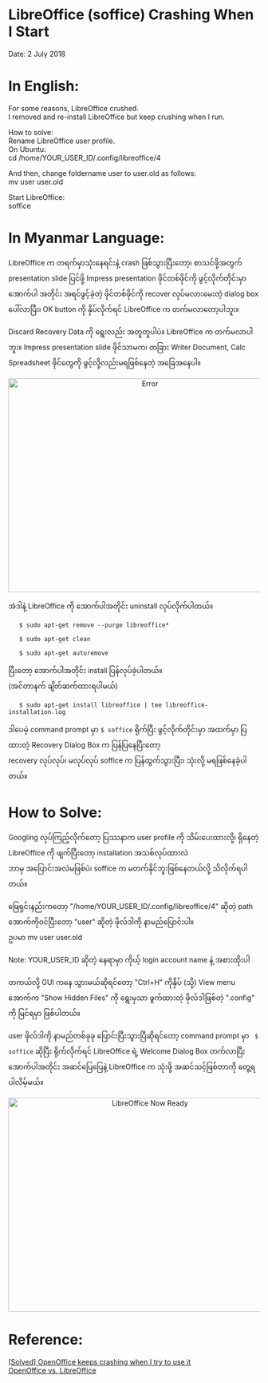 # LibreOffice (soffice) Crashing When I Start

Date: 2 July 2018

# In English:

For some reasons, LibreOffice crushed.   
I removed and re-install LibreOffice but keep crushing when I run.  

How to solve:  
Rename LibreOffice user profile.  
On Ubuntu:  
cd /home/YOUR_USER_ID/.config/libreoffice/4  

And then, change foldername user to user.old as follows:  
mv user user.old  

Start LibreOffice:  
soffice  

# In Myanmar Language:  

LibreOffice က တရက်မှာသုံးနေရင်းနဲ့ crash ဖြစ်သွားပြီးတော့၊  စာသင်ဖို့အတွက် presentation slide ပြင်ဖို့ Impress presentation ဖိုင်တစ်ဖိုင်ကို ဖွင့်လိုက်တိုင်းမှာ အောက်ပါ အတိုင်း အရင်ဖွင့်ခဲ့တဲ့ ဖိုင်တစ်ဖိုင်ကို recover လုပ်မလားမေးတဲ့ dialog box ပေါ်လာပြီး၊ OK button ကို နှိပ်လိုက်ရင် LibreOffice က တက်မလာတော့ပါဘူး။  

Discard Recovery Data ကို ရွေးလည်း အတူတူပါပဲ။ LibreOffice က တက်မလာပါဘူး။ Impress presentation slide ဖိုင်သာမက၊ တခြား Writer Document, Calc Spreadsheet ဖိုင်တွေကို ဖွင့်လို့လည်းမရဖြစ်နေတဲ့ အခြေအနေပါ။   

<p align="center">
 <img src="https://github.com/ye-kyaw-thu/error-overflow/blob/master/fig/LibreOffice-Error.png" alt="Error" width="552px" height="428px" /> 
</p>

အဲဒါနဲ့ LibreOffice ကို အောက်ပါအတိုင်း uninstall လုပ်လိုက်ပါတယ်။  

```
   $ sudo apt-get remove --purge libreoffice*

   $ sudo apt-get clean

   $ sudo apt-get autoremove

```

ပြီးတော့ အောက်ပါအတိုင်း install ပြန်လုပ်ခဲ့ပါတယ်။  
(အင်တာနက် ချိတ်ဆက်ထားရပါမယ်)  

```
   $ sudo apt-get install libreoffice | tee libreoffice-installation.log
```

ဒါပေမဲ့ command prompt မှာ ``` $ soffice ``` ရိုက်ပြီး ဖွင့်လိုက်တိုင်းမှာ အထက်မှာ ပြထားတဲ့ Recovery Dialog Box က ပြန်ပြနေပြီးတော့  
recovery လုပ်လုပ်၊ မလုပ်လုပ် soffice က ပြန်ထွက်သွားပြီး၊ သုံးလို့ မရဖြစ်နေခဲ့ပါတယ်။  

# How to Solve:  

Googling လုပ်ကြည့်လိုက်တော့ ပြဿနာက user profile ကို သိမ်းပေးထားလို့၊ ရှိနေတဲ့ LibreOffice ကို ဖျက်ပြီးတော့ installation အသစ်လုပ်ထားလဲ  
ဘာမှ အပြောင်းအလဲမဖြစ်ပဲ၊ soffice က မတက်နိုင်ဘူးဖြစ်နေတယ်လို့ သိလိုက်ရပါတယ်။  

ဖြေရှင်းနည်းကတော့ "/home/YOUR_USER_ID/.config/libreoffice/4" ဆိုတဲ့ path အောက်ကိုဝင်ပြီးတော့ "user" ဆိုတဲ့ ဖိုလ်ဒါကို နာမည်ပြောင်းပါ။  
ဥပမာ mv user user.old

Note: YOUR_USER_ID ဆိုတဲ့ နေရာမှာ ကိုယ့် login account name နဲ့ အစားထိုးပါ

တကယ်လို့ GUI ကနေ သွားမယ်ဆိုရင်တော့ "Ctrl+H" ကိုနှိပ် (သို့) View menu အောက်က "Show Hidden Files" ကို ရွေးမှသာ ဖွက်ထားတဲ့ ဖိုလ်ဒါဖြစ်တဲ့ ".config" ကို မြင်ရမှာ ဖြစ်ပါတယ်။  

user ဖိုလ်ဒါကို နာမည်တစ်ခုခု ပြောင်းပြီးသွားပြီဆိုရင်တော့ command prompt မှာ ``` $ soffice``` ဆိုပြီး ရိုက်လိုက်ရင် LibreOffice ရဲ့ Welcome Dialog Box တက်လာပြီး အောက်ပါအတိုင်း အဆင်ပြေပြေနဲ့ LibreOffice က သုံးဖို့ အဆင်သင့်ဖြစ်တာကို တွေ့ရပါလိမ့်မယ်။  

<p align="center">
 <img src="https://github.com/ye-kyaw-thu/error-overflow/blob/master/fig/LibreOffice_Now-OK.png" alt="LibreOffice Now Ready" width="552px" height="428px" /> 
</p>

# Reference:  

[[Solved] OpenOffice keeps crashing when I try to use it](https://forum.openoffice.org/en/forum/viewtopic.php?f=6&t=88521)  
[OpenOffice vs. LibreOffice](https://www.howtogeek.com/187663/openoffice-vs.-libreoffice-whats-the-difference-and-which-should-you-use/)
